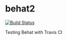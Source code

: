 # behat2

[![Build Status](https://travis-ci.org/rudiedirkx/behat2.svg?branch=master)](https://travis-ci.org/rudiedirkx/behat2)

Testing Behat with Travis CI
